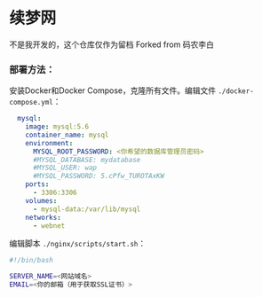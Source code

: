# 续梦网
不是我开发的，这个仓库仅作为留档
Forked from 码农李白

### 部署方法：
安装Docker和Docker Compose，克隆所有文件。编辑文件 `./docker-compose.yml`：
```yaml
  mysql:
    image: mysql:5.6
    container_name: mysql
    environment:
      MYSQL_ROOT_PASSWORD: <你希望的数据库管理员密码>
      #MYSQL_DATABASE: mydatabase
      #MYSQL_USER: wap
      #MYSQL_PASSWORD: 5.cPfw_TUROTAxKW
    ports:
      - 3306:3306
    volumes:
      - mysql-data:/var/lib/mysql
    networks:
      - webnet
```
编辑脚本 `./nginx/scripts/start.sh`：
```bash
#!/bin/bash

SERVER_NAME=<网站域名>
EMAIL=<你的邮箱（用于获取SSL证书）>
```

